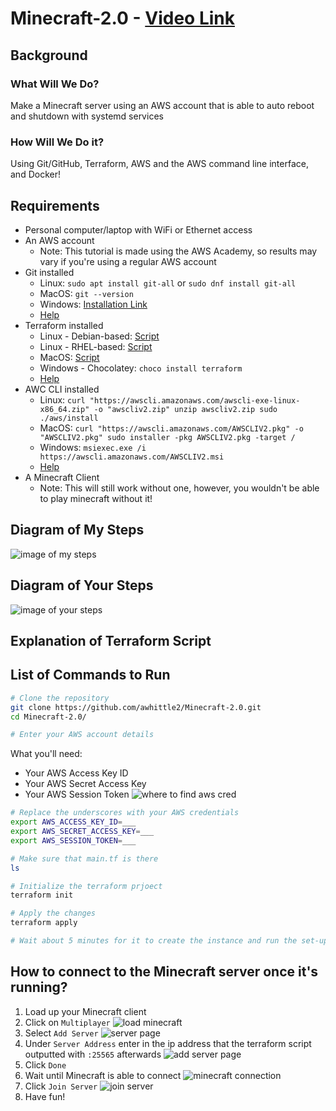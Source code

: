 # Minecraft-2.0 - [Video Link](https://clipchamp.com/watch/CCHYsbnp36w)
## Background

### What Will We Do?

Make a Minecraft server using an AWS account that is able to auto reboot and shutdown with systemd services

### How Will We Do it?

Using Git/GitHub, Terraform, AWS and the AWS command line interface, and Docker!

## Requirements

- Personal computer/laptop with WiFi or Ethernet access
- An AWS account
     - Note: This tutorial is made using the AWS Academy, so results may vary if you're using a regular AWS account
- Git installed
    - Linux: `sudo apt install git-all` or `sudo dnf install git-all`
    - MacOS: `git --version`
    - Windows: [Installation Link](https://git-scm.com/download/win)
    - [Help](https://git-scm.com/book/en/v2/Getting-Started-Installing-Git)
 - Terraform installed
     - Linux - Debian-based: [Script](https://github.com/awhittle2/Minecraft-2.0/blob/scripts/linux-terraform-install.sh)
     - Linux - RHEL-based: [Script](https://github.com/awhittle2/Minecraft-2.0/blob/scripts/linux-terraform-install2.sh)
     - MacOS: [Script](https://github.com/awhittle2/Minecraft-2.0/blob/scripts/mac-terraform-install.sh)
     - Windows - Chocolatey: `choco install terraform`
     - [Help](https://developer.hashicorp.com/terraform/tutorials/aws-get-started/install-cli)
 - AWC CLI installed
     - Linux: `curl "https://awscli.amazonaws.com/awscli-exe-linux-x86_64.zip" -o "awscliv2.zip"
               unzip awscliv2.zip
               sudo ./aws/install`
     - MacOS: `curl "https://awscli.amazonaws.com/AWSCLIV2.pkg" -o "AWSCLIV2.pkg"
               sudo installer -pkg AWSCLIV2.pkg -target /`
     - Windows: `msiexec.exe /i https://awscli.amazonaws.com/AWSCLIV2.msi`
     - [Help](https://docs.aws.amazon.com/cli/latest/userguide/getting-started-install.html)
 - A Minecraft Client
     - Note: This will still work without one, however, you wouldn't be able to play minecraft without it!

## Diagram of My Steps

![image of my steps](./images/my-diagram.png)

## Diagram of Your Steps

![image of your steps](./images/your-diagram.png)

## Explanation of Terraform Script

## List of Commands to Run

```bash
# Clone the repository
git clone https://github.com/awhittle2/Minecraft-2.0.git
cd Minecraft-2.0/

# Enter your AWS account details
```
What you'll need:
- Your AWS Access Key ID
- Your AWS Secret Access Key
- Your AWS Session Token
![where to find aws cred](./images/aws.png)

```bash
# Replace the underscores with your AWS credentials
export AWS_ACCESS_KEY_ID=___
export AWS_SECRET_ACCESS_KEY=___
export AWS_SESSION_TOKEN=___

# Make sure that main.tf is there
ls

# Initialize the terraform prjoect
terraform init

# Apply the changes
terraform apply

# Wait about 5 minutes for it to create the instance and run the set-up script
```

## How to connect to the Minecraft server once it's running?

1. Load up your Minecraft client
3. Click on `Multiplayer`
   ![load minecraft](./images/minecraft-multiplayer.png)
5. Select `Add Server`
   ![server page](./images/minecraft-add-server.png)
7. Under `Server Address` enter in the ip address that the terraform script outputted with `:25565` afterwards
   ![add server page](./images/minecraft-server-address.png)
9. Click `Done`
10. Wait until Minecraft is able to connect
    ![minecraft connection](./images/minecraft-connection.png)
12. Click `Join Server`
    ![join server](./images/minecraft-join.png)
14. Have fun!
